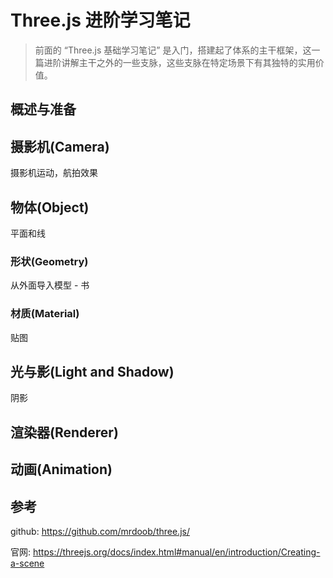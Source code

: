 # Three.js 进阶学习笔记

> 前面的 “Three.js 基础学习笔记” 是入门，搭建起了体系的主干框架，这一篇进阶讲解主干之外的一些支脉，这些支脉在特定场景下有其独特的实用价值。

## 概述与准备

## 摄影机(Camera)

摄影机运动，航拍效果

## 物体(Object)

平面和线

### 形状(Geometry)

从外面导入模型 - 书

### 材质(Material)

贴图

## 光与影(Light and Shadow)

阴影

## 渲染器(Renderer)

## 动画(Animation)

## 参考

github: https://github.com/mrdoob/three.js/

官网: https://threejs.org/docs/index.html#manual/en/introduction/Creating-a-scene

